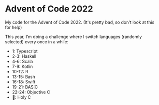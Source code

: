 # Advent of Code 2022
My code for the Advent of Code 2022. (It's pretty bad, so don't look at this for help)

This year, I'm doing a challenge where I switch languages (randomly selected) every once in a while:
- 1: Typescript
- 2-3: Haskell
- 4-6: Scala
- 7-9: Kotlin
- 10-12: R
- 13-15: Bash
- 16-18: Swift
- 19-21: BASIC
- 22-24: Objective C
- &#127876;: Holy C
